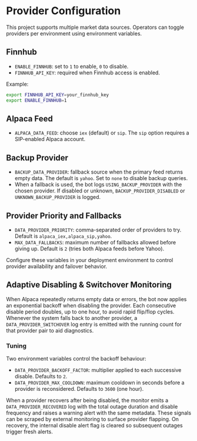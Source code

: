 # Provider Configuration

This project supports multiple market data sources. Operators can toggle providers per environment using environment variables.

## Finnhub

- `ENABLE_FINNHUB`: set to `1` to enable, `0` to disable.
- `FINNHUB_API_KEY`: required when Finnhub access is enabled.

Example:

```bash
export FINNHUB_API_KEY=your_finnhub_key
export ENABLE_FINNHUB=1
```

## Alpaca Feed

- `ALPACA_DATA_FEED`: choose `iex` (default) or `sip`. The `sip` option requires a SIP-enabled Alpaca account.

## Backup Provider

- `BACKUP_DATA_PROVIDER`: fallback source when the primary feed returns empty data. The default is `yahoo`. Set to `none` to disable backup queries.
- When a fallback is used, the bot logs `USING_BACKUP_PROVIDER` with the chosen provider. If disabled or unknown, `BACKUP_PROVIDER_DISABLED` or `UNKNOWN_BACKUP_PROVIDER` is logged.

## Provider Priority and Fallbacks

- `DATA_PROVIDER_PRIORITY`: comma-separated order of providers to try. Default is `alpaca_iex,alpaca_sip,yahoo`.
- `MAX_DATA_FALLBACKS`: maximum number of fallbacks allowed before giving up. Default is `2` (tries both Alpaca feeds before Yahoo).

Configure these variables in your deployment environment to control provider availability and failover behavior.

## Adaptive Disabling & Switchover Monitoring

When Alpaca repeatedly returns empty data or errors, the bot now applies an
exponential backoff when disabling the provider. Each consecutive disable
period doubles, up to one hour, to avoid rapid flip/flop cycles. Whenever the
system falls back to another provider, a `DATA_PROVIDER_SWITCHOVER` log entry
is emitted with the running count for that provider pair to aid diagnostics.

### Tuning

Two environment variables control the backoff behaviour:

- `DATA_PROVIDER_BACKOFF_FACTOR`: multiplier applied to each successive
  disable. Defaults to `2`.
- `DATA_PROVIDER_MAX_COOLDOWN`: maximum cooldown in seconds before a provider
  is reconsidered. Defaults to `3600` (one hour).

When a provider recovers after being disabled, the monitor emits a
`DATA_PROVIDER_RECOVERED` log with the total outage duration and disable
frequency and raises a warning alert with the same metadata. These signals can
be scraped by external monitoring to surface provider flapping. On recovery,
the internal disable alert flag is cleared so subsequent outages trigger fresh
alerts.
